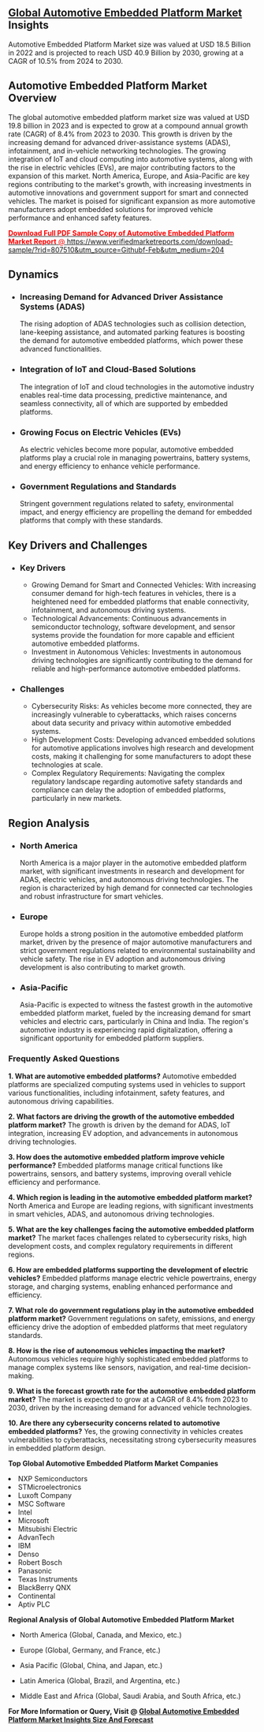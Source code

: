 <h2><a href="https://www.verifiedmarketreports.com/download-sample/?rid=807510&amp;utm_source=Githubf&amp;utm_medium=204" target="_blank">Global Automotive Embedded Platform Market</a> Insights</h2><p>Automotive Embedded Platform Market size was valued at USD 18.5 Billion in 2022 and is projected to reach USD 40.9 Billion by 2030, growing at a CAGR of 10.5% from 2024 to 2030.</p><p> <h2>Automotive Embedded Platform Market Overview</h2> <p>The global automotive embedded platform market size was valued at USD 19.8 billion in 2023 and is expected to grow at a compound annual growth rate (CAGR) of 8.4% from 2023 to 2030. This growth is driven by the increasing demand for advanced driver-assistance systems (ADAS), infotainment, and in-vehicle networking technologies. The growing integration of IoT and cloud computing into automotive systems, along with the rise in electric vehicles (EVs), are major contributing factors to the expansion of this market. North America, Europe, and Asia-Pacific are key regions contributing to the market's growth, with increasing investments in automotive innovations and government support for smart and connected vehicles. The market is poised for significant expansion as more automotive manufacturers adopt embedded solutions for improved vehicle performance and enhanced safety features.</p> <p><a href="#"><p><span class=""><span style="color: #ff0000;"><strong>Download Full PDF Sample Copy of Automotive Embedded Platform Market Report</strong> @ </span><a href="https://www.verifiedmarketreports.com/download-sample/?rid=807510&amp;utm_source=Githubf-Feb&amp;utm_medium=204" target="_blank">https://www.verifiedmarketreports.com/download-sample/?rid=807510&amp;utm_source=Githubf-Feb&amp;utm_medium=204</a></span></p></a></p> <h2>Dynamics</h2> <ul> <li><h3>Increasing Demand for Advanced Driver Assistance Systems (ADAS)</h3> The rising adoption of ADAS technologies such as collision detection, lane-keeping assistance, and automated parking features is boosting the demand for automotive embedded platforms, which power these advanced functionalities.</li> <li><h3>Integration of IoT and Cloud-Based Solutions</h3> The integration of IoT and cloud technologies in the automotive industry enables real-time data processing, predictive maintenance, and seamless connectivity, all of which are supported by embedded platforms.</li> <li><h3>Growing Focus on Electric Vehicles (EVs)</h3> As electric vehicles become more popular, automotive embedded platforms play a crucial role in managing powertrains, battery systems, and energy efficiency to enhance vehicle performance.</li> <li><h3>Government Regulations and Standards</h3> Stringent government regulations related to safety, environmental impact, and energy efficiency are propelling the demand for embedded platforms that comply with these standards.</li> </ul> <h2>Key Drivers and Challenges</h2> <ul> <li><h3>Key Drivers</h3> <ul> <li>Growing Demand for Smart and Connected Vehicles: With increasing consumer demand for high-tech features in vehicles, there is a heightened need for embedded platforms that enable connectivity, infotainment, and autonomous driving systems.</li> <li>Technological Advancements: Continuous advancements in semiconductor technology, software development, and sensor systems provide the foundation for more capable and efficient automotive embedded platforms.</li> <li>Investment in Autonomous Vehicles: Investments in autonomous driving technologies are significantly contributing to the demand for reliable and high-performance automotive embedded platforms.</li> </ul> </li> <li><h3>Challenges</h3> <ul> <li>Cybersecurity Risks: As vehicles become more connected, they are increasingly vulnerable to cyberattacks, which raises concerns about data security and privacy within automotive embedded systems.</li> <li>High Development Costs: Developing advanced embedded solutions for automotive applications involves high research and development costs, making it challenging for some manufacturers to adopt these technologies at scale.</li> <li>Complex Regulatory Requirements: Navigating the complex regulatory landscape regarding automotive safety standards and compliance can delay the adoption of embedded platforms, particularly in new markets.</li> </ul> </li> </ul> <h2>Region Analysis</h2> <ul> <li><h3>North America</h3> North America is a major player in the automotive embedded platform market, with significant investments in research and development for ADAS, electric vehicles, and autonomous driving technologies. The region is characterized by high demand for connected car technologies and robust infrastructure for smart vehicles.</li> <li><h3>Europe</h3> Europe holds a strong position in the automotive embedded platform market, driven by the presence of major automotive manufacturers and strict government regulations related to environmental sustainability and vehicle safety. The rise in EV adoption and autonomous driving development is also contributing to market growth.</li> <li><h3>Asia-Pacific</h3> Asia-Pacific is expected to witness the fastest growth in the automotive embedded platform market, fueled by the increasing demand for smart vehicles and electric cars, particularly in China and India. The region's automotive industry is experiencing rapid digitalization, offering a significant opportunity for embedded platform suppliers.</li> </ul> <h3>Frequently Asked Questions</h3> <p><strong>1. What are automotive embedded platforms?</strong> Automotive embedded platforms are specialized computing systems used in vehicles to support various functionalities, including infotainment, safety features, and autonomous driving capabilities.</p> <p><strong>2. What factors are driving the growth of the automotive embedded platform market?</strong> The growth is driven by the demand for ADAS, IoT integration, increasing EV adoption, and advancements in autonomous driving technologies.</p> <p><strong>3. How does the automotive embedded platform improve vehicle performance?</strong> Embedded platforms manage critical functions like powertrains, sensors, and battery systems, improving overall vehicle efficiency and performance.</p> <p><strong>4. Which region is leading in the automotive embedded platform market?</strong> North America and Europe are leading regions, with significant investments in smart vehicles, ADAS, and autonomous driving technologies.</p> <p><strong>5. What are the key challenges facing the automotive embedded platform market?</strong> The market faces challenges related to cybersecurity risks, high development costs, and complex regulatory requirements in different regions.</p> <p><strong>6. How are embedded platforms supporting the development of electric vehicles?</strong> Embedded platforms manage electric vehicle powertrains, energy storage, and charging systems, enabling enhanced performance and efficiency.</p> <p><strong>7. What role do government regulations play in the automotive embedded platform market?</strong> Government regulations on safety, emissions, and energy efficiency drive the adoption of embedded platforms that meet regulatory standards.</p> <p><strong>8. How is the rise of autonomous vehicles impacting the market?</strong> Autonomous vehicles require highly sophisticated embedded platforms to manage complex systems like sensors, navigation, and real-time decision-making.</p> <p><strong>9. What is the forecast growth rate for the automotive embedded platform market?</strong> The market is expected to grow at a CAGR of 8.4% from 2023 to 2030, driven by the increasing demand for advanced vehicle technologies.</p> <p><strong>10. Are there any cybersecurity concerns related to automotive embedded platforms?</strong> Yes, the growing connectivity in vehicles creates vulnerabilities to cyberattacks, necessitating strong cybersecurity measures in embedded platform design.</p> </p><p><strong>Top Global Automotive Embedded Platform Market Companies</strong></p><div data-test-id=""><p><li>NXP Semiconductors</li><li> STMicroelectronics</li><li> Luxoft Company</li><li> MSC Software</li><li> Intel</li><li> Microsoft</li><li> Mitsubishi Electric</li><li> AdvanTech</li><li> IBM</li><li> Denso</li><li> Robert Bosch</li><li> Panasonic</li><li> Texas Instruments</li><li> BlackBerry QNX</li><li> Continental</li><li> Aptiv PLC</li></p><div><strong>Regional Analysis of&nbsp;Global Automotive Embedded Platform Market</strong></div><ul><li dir="ltr"><p dir="ltr">North America&nbsp;(Global, Canada, and Mexico, etc.)</p></li><li dir="ltr"><p dir="ltr">Europe (Global, Germany, and France, etc.)</p></li><li dir="ltr"><p dir="ltr">Asia Pacific&nbsp;(Global, China, and Japan, etc.)</p></li><li dir="ltr"><p dir="ltr">Latin America&nbsp;(Global, Brazil, and Argentina, etc.)</p></li><li dir="ltr">Middle East and Africa&nbsp;(Global, Saudi Arabia, and South Africa, etc.)</li></ul><p><strong>For More Information or Query, Visit @&nbsp;</strong><strong><a href="https://www.verifiedmarketreports.com/product/automotive-embedded-platform-market/?utm_source=Githubf&amp;utm_medium=204" target="_blank">Global Automotive Embedded Platform Market Insights Size And Forecast</a></strong></p></div>
